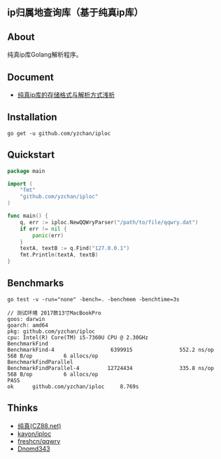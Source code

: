 ip归属地查询库（基于纯真ip库）
-----

## About

纯真ip库Golang解析程序。

## Document

- [纯真ip库的存储格式与解析方式浅析](/doc/parse_qqwry.md)

## Installation

```shell
go get -u github.com/yzchan/iploc
```

## Quickstart

```go
package main

import (
	"fmt"
	"github.com/yzchan/iploc"
)

func main() {
	q, err := iploc.NewQQWryParser("/path/to/file/qqwry.dat")
	if err != nil {
		panic(err)
	}
	textA, textB := q.Find("127.0.0.1")
	fmt.Println(textA, textB)
}
```

## Benchmarks

```shell
go test -v -run="none" -bench=. -benchmem -benchtime=3s
```

```
// 测试环境 2017款13寸MacBookPro
goos: darwin
goarch: amd64
pkg: github.com/yzchan/iploc
cpu: Intel(R) Core(TM) i5-7360U CPU @ 2.30GHz
BenchmarkFind
BenchmarkFind-4                  6399915               552.2 ns/op           568 B/op          6 allocs/op
BenchmarkFindParallel
BenchmarkFindParallel-4         12724434               335.8 ns/op           568 B/op          6 allocs/op
PASS
ok      github.com/yzchan/iploc     8.769s
```

## Thinks

- [纯真(CZ88.net)](https://www.cz88.net/)
- [kayon/iploc](https://github.com/kayon/iploc)
- [freshcn/qqwry](https://github.com/freshcn/qqwry)
- [Dnomd343](https://zhuanlan.zhihu.com/p/360624952)
